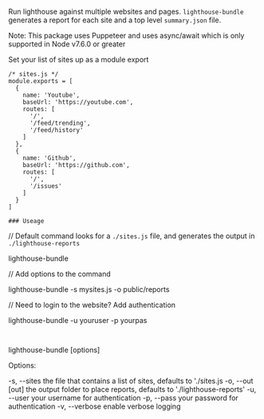 Run lighthouse against multiple websites and pages. `lighthouse-bundle` generates a report for each site and a top level `summary.json` file.

Note: This package uses Puppeteer and uses async/await which is only supported in Node v7.6.0 or greater

Set your list of sites up as a module export

```
/* sites.js */
module.exports = [
  {
    name: 'Youtube',
    baseUrl: 'https://youtube.com',
    routes: [
      '/',
      '/feed/trending',
      '/feed/history'
    ]
  },
  {
    name: 'Github',
    baseUrl: 'https://github.com',
    routes: [
      '/',
      '/issues'
    ]
  }
]

### Useage

```
// Default command looks for a `./sites.js` file, and generates the output in `./lighthouse-reports`

lighthouse-bundle

// Add options to the command

lighthouse-bundle -s mysites.js -o public/reports

// Need to login to the website? Add authentication

lighthouse-bundle -u youruser -p yourpas
```


```
lighthouse-bundle [options]

Options:

  -s, --sites <sites>    the file that contains a list of sites, defaults to './sites.js
  -o, --out [out]        the output folder to place reports, defaults to './lighthouse-reports'
  -u, --user <user>      your username for authentication
  -p, --pass <pass>      your password for authentication
  -v, --verbose          enable verbose logging
```